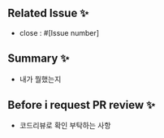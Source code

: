 ## Related Issue ✨️

- close : #[Issue number]

## Summary ✨️

- 내가 뭘했는지

## Before i request PR review ✨️

- 코드리뷰로 확인 부탁하는 사항
